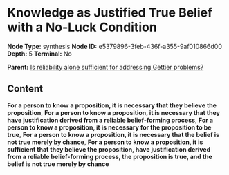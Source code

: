 # Knowledge as Justified True Belief with a No-Luck Condition

**Node Type:** synthesis
**Node ID:** e5379896-3feb-436f-a355-9af010866d00
**Depth:** 5
**Terminal:** No

**Parent:** [Is reliability alone sufficient for addressing Gettier problems?](is-reliability-alone-sufficient-for-addressing-gettier-problems-antithesis-2217c778-422f-4141-853e-c23973c732f2.md)

## Content

**For a person to know a proposition, it is necessary that they believe the proposition**, **For a person to know a proposition, it is necessary that they have justification derived from a reliable belief-forming process**, **For a person to know a proposition, it is necessary for the proposition to be true**, **For a person to know a proposition, it is necessary that the belief is not true merely by chance**, **For a person to know a proposition, it is sufficient that they believe the proposition, have justification derived from a reliable belief-forming process, the proposition is true, and the belief is not true merely by chance**
